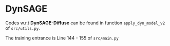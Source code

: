 # DynSAGE

Codes w.r.t **DynSAGE-Diffuse** can be found in function `apply_dyn_model_v2` of `src/utils.py`. 

The training entrance is Line 144 - 155 of `src/main.py`
